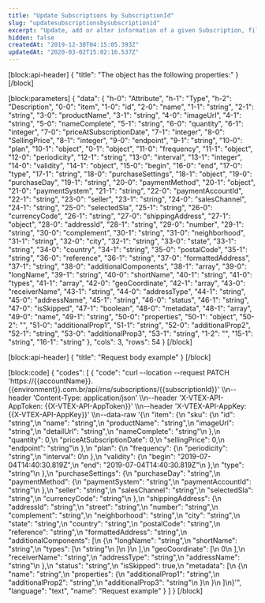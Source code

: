 ```yaml
---
title: "Update Subscriptions by SubscriptionId"
slug: "updatesubscriptionsbysubscriptionid"
excerpt: "Update, add or alter information of a given Subscription, filtering by SubscriptionId."
hidden: false
createdAt: "2019-12-30T04:15:05.393Z"
updatedAt: "2020-03-02T15:02:16.537Z"
---
```

[block:api-header]
{
  "title": "The object has the following properties:"
}
[/block]

[block:parameters]
{
  "data": {
    "h-0": "Attribute",
    "h-1": "Type",
    "h-2": "Description",
    "0-0": "item",
    "1-0": "id",
    "2-0": "name",
    "1-1": "string",
    "2-1": "string",
    "3-0": "productName",
    "3-1": "string",
    "4-0": "imageUrl",
    "4-1": "string",
    "5-0": "nameComplete",
    "5-1": "string",
    "6-0": "quantity",
    "6-1": "integer",
    "7-0": "priceAtSubscriptionDate",
    "7-1": "integer",
    "8-0": "SellingPrice",
    "8-1": "integer",
    "9-0": "endpoint",
    "9-1": "string",
    "10-0": "plan",
    "10-1": "object",
    "0-1": "object",
    "11-0": "frequency",
    "11-1": "object",
    "12-0": "periodicity",
    "12-1": "string",
    "13-0": "interval",
    "13-1": "integer",
    "14-0": "validity",
    "14-1": "object",
    "15-0": "begin",
    "16-0": "end",
    "17-0": "type",
    "17-1": "string",
    "18-0": "purchaseSettings",
    "18-1": "object",
    "19-0": "purchaseDay",
    "19-1": "string",
    "20-0": "paymentMethod",
    "20-1": "object",
    "21-0": "paymentSystem",
    "21-1": "string",
    "22-0": "paymentAccountId",
    "22-1": "string",
    "23-0": "seller",
    "23-1": "string",
    "24-0": "salesChannel",
    "24-1": "string",
    "25-0": "selectedSla",
    "25-1": "string",
    "26-0": "currencyCode",
    "26-1": "string",
    "27-0": "shippingAddress",
    "27-1": "object",
    "28-0": "addressId",
    "28-1": "string",
    "29-0": "number",
    "29-1": "string",
    "30-0": "complement",
    "30-1": "string",
    "31-0": "neighborhood",
    "31-1": "string",
    "32-0": "city",
    "32-1": "string",
    "33-0": "state",
    "33-1": "string",
    "34-0": "country",
    "34-1": "string",
    "35-0": "postalCode",
    "35-1": "string",
    "36-0": "reference",
    "36-1": "string",
    "37-0": "formattedAddress",
    "37-1": "string",
    "38-0": "additionalComponents",
    "38-1": "array",
    "39-0": "longName",
    "39-1": "string",
    "40-0": "shortName",
    "40-1": "string",
    "41-0": "types",
    "41-1": "array",
    "42-0": "geoCoordinate",
    "42-1": "array",
    "43-0": "receiverName",
    "43-1": "string",
    "44-0": "addressType",
    "44-1": "string",
    "45-0": "addressName",
    "45-1": "string",
    "46-0": "status",
    "46-1": "string",
    "47-0": "isSkipped",
    "47-1": "boolean",
    "48-0": "metadata",
    "48-1": "array",
    "49-0": "name",
    "49-1": "string",
    "50-0": "properties",
    "50-1": "object",
    "50-2": "",
    "51-0": "additionalProp1",
    "51-1": "string",
    "52-0": "additionalProp2",
    "52-1": "string",
    "53-0": "additionalProp3",
    "53-1": "string",
    "1-2": "",
    "15-1": "string",
    "16-1": "string"
  },
  "cols": 3,
  "rows": 54
}
[/block]

[block:api-header]
{
  "title": "Request body example"
}
[/block]

[block:code]
{
  "codes": [
    {
      "code": "curl --location --request PATCH 'https://{{accountName}}.{{environment}}.com.br/api/rns/subscriptions/{{subscriptionId}}' \\\n--header 'Content-Type: application/json' \\\n--header 'X-VTEX-API-AppToken: {{X-VTEX-API-AppToken}}' \\\n--header 'X-VTEX-API-AppKey: {{X-VTEX-API-AppKey}}' \\\n--data-raw '{\n  \"item\": {\n    \"sku\": {\n      \"id\": \"string\",\n      \"name\": \"string\",\n      \"productName\": \"string\",\n      \"imageUrl\": \"string\",\n      \"detailUrl\": \"string\",\n      \"nameComplete\": \"string\"\n    },\n    \"quantity\": 0,\n    \"priceAtSubscriptionDate\": 0,\n    \"sellingPrice\": 0,\n    \"endpoint\": \"string\"\n  },\n  \"plan\": {\n    \"frequency\": {\n      \"periodicity\": \"string\",\n      \"interval\": 0\n    },\n    \"validity\": {\n      \"begin\": \"2019-07-04T14:40:30.819Z\",\n      \"end\": \"2019-07-04T14:40:30.819Z\"\n    },\n    \"type\": \"string\"\n  },\n  \"purchaseSettings\": {\n    \"purchaseDay\": \"string\",\n    \"paymentMethod\": {\n      \"paymentSystem\": \"string\",\n      \"paymentAccountId\": \"string\"\n    },\n    \"seller\": \"string\",\n    \"salesChannel\": \"string\",\n    \"selectedSla\": \"string\",\n    \"currencyCode\": \"string\"\n  },\n  \"shippingAddress\": {\n    \"addressId\": \"string\",\n    \"street\": \"string\",\n    \"number\": \"string\",\n    \"complement\": \"string\",\n    \"neighborhood\": \"string\",\n    \"city\": \"string\",\n    \"state\": \"string\",\n    \"country\": \"string\",\n    \"postalCode\": \"string\",\n    \"reference\": \"string\",\n    \"formattedAddress\": \"string\",\n    \"additionalComponents\": [\n      {\n        \"longName\": \"string\",\n        \"shortName\": \"string\",\n        \"types\": [\n          \"string\"\n        ]\n      }\n    ],\n    \"geoCoordinate\": [\n      0\n    ],\n    \"receiverName\": \"string\",\n    \"addressType\": \"string\",\n    \"addressName\": \"string\"\n  },\n  \"status\": \"string\",\n  \"isSkipped\": true,\n  \"metadata\": [\n    {\n      \"name\": \"string\",\n      \"properties\": {\n        \"additionalProp1\": \"string\",\n        \"additionalProp2\": \"string\",\n        \"additionalProp3\": \"string\"\n      }\n    }\n  ]\n}'",
      "language": "text",
      "name": "Request example"
    }
  ]
}
[/block]